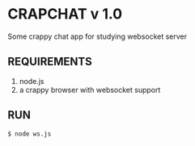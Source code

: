 # CRAPCHAT v 1.0
Some crappy chat app for studying websocket server

## REQUIREMENTS
1. node.js
2. a crappy browser with websocket support

## RUN
``` $ node ws.js ```